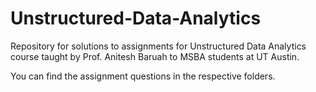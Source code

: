 # Unstructured-Data-Analytics

Repository for solutions to assignments for Unstructured Data Analytics course taught by Prof. Anitesh Baruah to MSBA students at UT Austin.

You can find the assignment questions in the respective folders.
